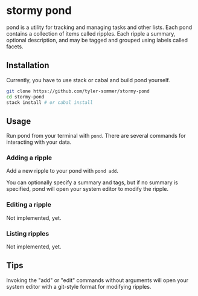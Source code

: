 stormy pond
===========

pond is a utility for tracking and managing tasks and other lists. Each
pond contains a collection of items called ripples. Each ripple a summary,
optional description, and may be tagged and grouped using labels called facets.


Installation
------------

Currently, you have to use stack or cabal and build pond yourself.

```bash
git clone https://github.com/tyler-sommer/stormy-pond
cd stormy-pond
stack install # or cabal install
```


Usage
-----

Run pond from your terminal with `pond`. There are several commands for
interacting with your data.

### Adding a ripple

Add a new ripple to your pond with `pond add`. 

You can optionally specify a summary and tags, but if no summary is 
specified, pond will open your system editor to modify the ripple.

### Editing a ripple

Not implemented, yet.

### Listing ripples

Not implemented, yet.


Tips
----

Invoking the "add" or "edit" commands without arguments will open your
system editor with a git-style format for modifying ripples.